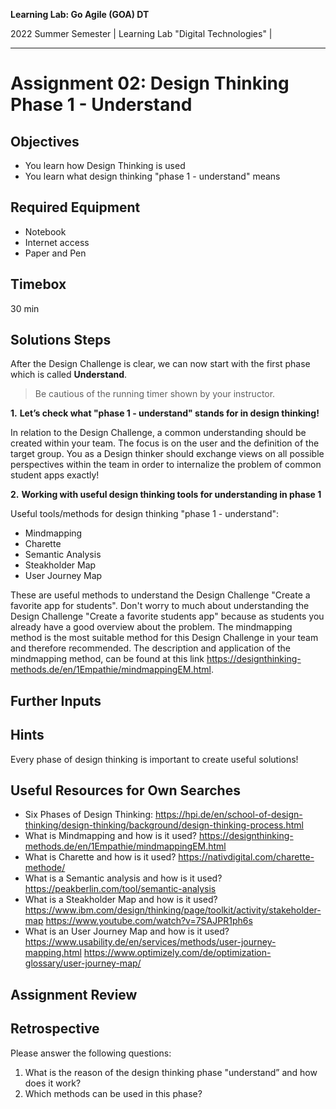 <!--- Learning Lab: "Digital Technologies" GOA
Author: Mert Ünal 		Date: 2022  

-->



**Learning Lab: Go Agile (GOA) DT**   

2022 Summer Semester | Learning Lab "Digital Technologies" |  

***

# Assignment 02: Design Thinking Phase 1 - Understand

## Objectives
- You learn how Design Thinking is used
- You learn what design thinking "phase 1 - understand" means

## Required Equipment
- Notebook
- Internet access
- Paper and Pen

## Timebox

30 min

## Solutions Steps

After the Design Challenge is clear, we can now start with the first phase which is called **Understand**. 


> Be cautious of the running timer shown by your instructor. 


**1.**  **Let’s check what "phase 1 - understand" stands for in design thinking!**

In relation to the Design Challenge, a common understanding should be created within your team. The focus is on the user and the definition of the target group. You as a Design thinker should exchange views on all possible perspectives within the team in order to internalize the problem of common student apps exactly!


**2.**  **Working with useful design thinking tools for understanding in phase 1**

Useful tools/methods for design thinking "phase 1 - understand":

* Mindmapping
* Charette
* Semantic Analysis
* Steakholder Map
* User Journey Map

These are useful methods to understand the Design Challenge "Create a favorite app for students". Don't worry to much about understanding the Design Challenge "Create a favorite students app" because as students you already have a good overview about the problem. The mindmapping method is the most suitable method for this Design Challenge in your team and therefore recommended. The description and application of the mindmapping method, can be found at this link <https://designthinking-methods.de/en/1Empathie/mindmappingEM.html>.




## Further Inputs

## Hints

Every phase of design thinking is important to create useful solutions!


## Useful Resources for Own Searches

- Six Phases of Design Thinking: <https://hpi.de/en/school-of-design-thinking/design-thinking/background/design-thinking-process.html>
- What is Mindmapping and how is it used? <https://designthinking-methods.de/en/1Empathie/mindmappingEM.html>
- What is Charette and how is it used? <https://nativdigital.com/charette-methode/> 
- What is a Semantic analysis and how is it used? <https://peakberlin.com/tool/semantic-analysis>
- What is a Steakholder Map and how is it used? <https://www.ibm.com/design/thinking/page/toolkit/activity/stakeholder-map> <https://www.youtube.com/watch?v=7SAJPR1ph6s>
- What is an User Journey Map and how is it used?<https://www.usability.de/en/services/methods/user-journey-mapping.html> <https://www.optimizely.com/de/optimization-glossary/user-journey-map/>

## Assignment Review

## Retrospective
Please answer the following questions: 

1. What is the reason of the design thinking phase "understand” and how does it work?
2. Which methods can be used in this phase?


